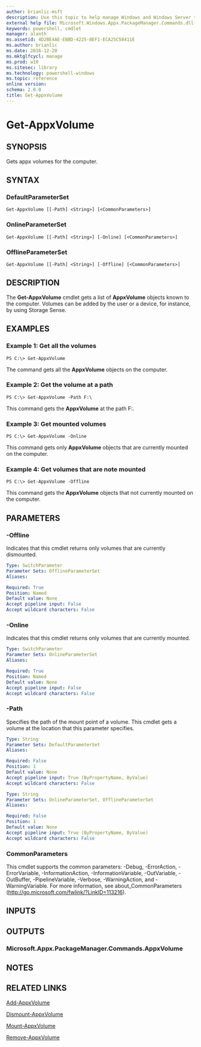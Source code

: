 ```yaml
---
author: brianlic-msft
description: Use this topic to help manage Windows and Windows Server technologies with Windows PowerShell.
external help file: Microsoft.Windows.Appx.PackageManager.Commands.dll-Help.xml
keywords: powershell, cmdlet
manager: alanth
ms.assetid: 4D2BE4AE-EBBD-4225-8EF1-ECA25C58411E
ms.author: brianlic
ms.date: 2016-12-20
ms.mktglfcycl: manage
ms.prod: w10
ms.sitesec: library
ms.technology: powershell-windows
ms.topic: reference
online version: 
schema: 2.0.0
title: Get-AppxVolume
---
```


# Get-AppxVolume

## SYNOPSIS
Gets appx volumes for the computer.

## SYNTAX

### DefaultParameterSet
```
Get-AppxVolume [[-Path] <String>] [<CommonParameters>]
```

### OnlineParameterSet
```
Get-AppxVolume [[-Path] <String>] [-Online] [<CommonParameters>]
```

### OfflineParameterSet
```
Get-AppxVolume [[-Path] <String>] [-Offline] [<CommonParameters>]
```

## DESCRIPTION
The **Get-AppxVolume** cmdlet gets a list of **AppxVolume** objects known to the computer.
Volumes can be added by the user or a device, for instance, by using Storage Sense.

## EXAMPLES

### Example 1: Get all the volumes
```
PS C:\> Get-AppxVolume
```

The command gets all the **AppxVolume** objects on the computer.

### Example 2: Get the volume at a path
```
PS C:\> Get-AppxVolume -Path F:\
```

This command gets the **AppxVolume** at the path F:\.

### Example 3: Get mounted volumes
```
PS C:\> Get-AppxVolume -Online
```

This command gets only **AppxVolume** objects that are currently mounted on the computer.

### Example 4: Get volumes that are note mounted
```
PS C:\> Get-AppxVolume -Offline
```

This command gets the **AppxVolume** objects that not currently mounted on the computer.

## PARAMETERS

### -Offline
Indicates that this cmdlet returns only volumes that are currently dismounted.

```yaml
Type: SwitchParameter
Parameter Sets: OfflineParameterSet
Aliases: 

Required: True
Position: Named
Default value: None
Accept pipeline input: False
Accept wildcard characters: False
```

### -Online
Indicates that this cmdlet returns only volumes that are currently mounted.

```yaml
Type: SwitchParameter
Parameter Sets: OnlineParameterSet
Aliases: 

Required: True
Position: Named
Default value: None
Accept pipeline input: False
Accept wildcard characters: False
```

### -Path
Specifies the path of the mount point of a volume.
This cmdlet gets a volume at the location that this parameter specifies.

```yaml
Type: String
Parameter Sets: DefaultParameterSet
Aliases: 

Required: False
Position: 1
Default value: None
Accept pipeline input: True (ByPropertyName, ByValue)
Accept wildcard characters: False
```

```yaml
Type: String
Parameter Sets: OnlineParameterSet, OfflineParameterSet
Aliases: 

Required: False
Position: 1
Default value: None
Accept pipeline input: True (ByPropertyName, ByValue)
Accept wildcard characters: False
```

### CommonParameters
This cmdlet supports the common parameters: -Debug, -ErrorAction, -ErrorVariable, -InformationAction, -InformationVariable, -OutVariable, -OutBuffer, -PipelineVariable, -Verbose, -WarningAction, and -WarningVariable. For more information, see about_CommonParameters (http://go.microsoft.com/fwlink/?LinkID=113216).

## INPUTS

## OUTPUTS

### Microsoft.Appx.PackageManager.Commands.AppxVolume

## NOTES

## RELATED LINKS

[Add-AppxVolume](./Add-AppxVolume.md)

[Dismount-AppxVolume](./Dismount-AppxVolume.md)

[Mount-AppxVolume](./Mount-AppxVolume.md)

[Remove-AppxVolume](./Remove-AppxVolume.md)

